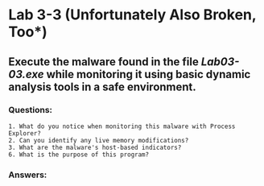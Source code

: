 # Lab 3-3 (Unfortunately Also Broken, Too*)

## Execute the malware found in the file *Lab03-03.exe* while monitoring it using basic dynamic analysis tools in a safe environment.

### Questions:
    1. What do you notice when monitoring this malware with Process Explorer?
    2. Can you identify any live memory modifications?
    3. What are the malware's host-based indicators?
    6. What is the purpose of this program?

### Answers: